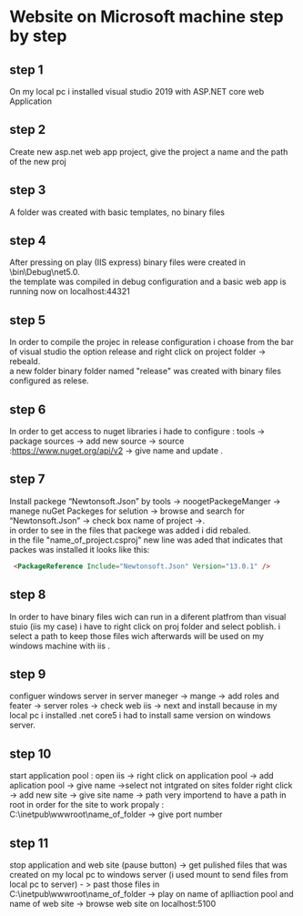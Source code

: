 # Website on  Microsoft machine step by step
## step 1 
On my local pc i installed visual studio 2019 with ASP.NET core web Application
## step 2
Create new asp.net web app project, give the project a name and the path of the new  proj 
## step 3
A folder was created with basic templates, no binary files 
## step 4
After pressing on play (IIS express) binary files were created in \bin\Debug\net5.0. <br /> the template was compiled in debug configuration and a basic web app is running now on localhost:44321
## step 5 
In order to compile the projec in release configuration i choase from the  bar of visual studio the option release
and right click on project folder -> rebeald.<br />
a new folder binary folder named "release" was created with binary files configured as relese.
## step 6
In order to get access to nuget libraries i hade to configure : tools -> package sources -> add new source -> source :https://www.nuget.org/api/v2 -> give name and update . 
## step 7
Install packege  “Newtonsoft.Json” by tools -> noogetPackegeManger -> <br /> manege nuGet Packeges for selution -> browse and search for “Newtonsoft.Json” -> check box name of project ->.<br />
in order to see in the files that packege was added i did rebaled. <br />
in the file "name_of_project.csproj" new line was aded that indicates that packes was installed it looks like this:<br />
```html
 <PackageReference Include="Newtonsoft.Json" Version="13.0.1" />
 ```
## step 8 
In order to have binary files wich can run in a diferent platfrom than visual stuio (iis my case) i have to right click on proj folder and select poblish. i select  a path  to keep those files wich afterwards will be used on my windows machine with iis .
## step 9
configuer windows server
in server maneger -> mange -> add roles and feater -> server roles -> check web iis -> next and install
because in my local pc i installed .net core5 i had to install same version on windows server.
## step 10 
start application pool :
open iis -> right click on application pool -> add aplication pool -> give name ->select not intgrated
on sites folder right click -> add new site -> give site name -> path very importend to have a path in root in order for the site to work propaly  : C:\inetpub\wwwroot\name_of_folder -> give port number
## step 11 
stop application and web site (pause button) -> get pulished files that was created on my local pc to windows server (i used mount to send files from local pc to server) - > past those files in C:\inetpub\wwwroot\name_of_folder -> play on name of aplliaction pool and  name of web site -> browse web site on localhost:5100

